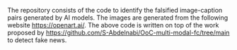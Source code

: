 The repository consists of the code to identify the falsified image-caption pairs generated by AI models.
The images are generated from the following website https://openart.ai/.
The above code is written on top of the work proposed by https://github.com/S-Abdelnabi/OoC-multi-modal-fc/tree/main to detect fake news.
